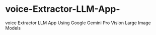 # voice-Extractor-LLM-App-
voice Extractor LLM App Using Google Gemini Pro Vision Large Image Models

